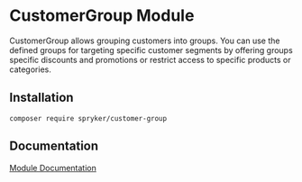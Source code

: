 # CustomerGroup Module

CustomerGroup allows grouping customers into groups. You can use the defined groups for targeting specific customer segments by offering groups specific discounts and promotions or restrict access to specific products or categories.

## Installation

```
composer require spryker/customer-group
```

## Documentation

[Module Documentation](http://academy.spryker.com/developing_with_spryker/module_guide/customer_management/customer/customer.html)
